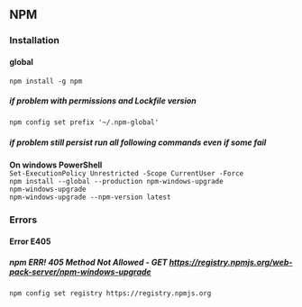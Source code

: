## NPM
### Installation

#### global<br>
```npm install -g npm```<br>
##### if problem with permissions and Lockfile version
``npm config set prefix '~/.npm-global'``<br>
##### if problem still persist run all following commands even if some fail
<strong>On windows PowerShell</strong><br>
```Set-ExecutionPolicy Unrestricted -Scope CurrentUser -Force```<br>
```npm install --global --production npm-windows-upgrade```<br>
```npm-windows-upgrade```<br>
```npm-windows-upgrade --npm-version latest```<br>

### Errors
#### Error E405
##### npm ERR! 405 Method Not Allowed - GET https://registry.npmjs.org/web-pack-server/npm-windows-upgrade<br>
```npm config set registry https://registry.npmjs.org```

